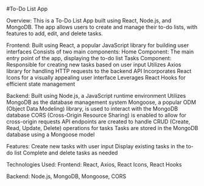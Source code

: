 #To-Do List App

Overview:
This is a To-Do List App built using React, Node.js, and MongoDB. The app allows users to create and manage their to-do lists, with features to add, edit, and delete tasks.


Frontend:
Built using React, a popular JavaScript library for building user interfaces
Consists of two main components:
Home Component: The main entry point of the app, displaying the to-do list
Tasks Component: Responsible for creating new tasks based on user input
Utilizes Axios library for handling HTTP requests to the backend API
Incorporates React Icons for a visually appealing user interface
Leverages React Hooks for efficient state management


Backend:
Built using Node.js, a JavaScript runtime environment
Utilizes MongoDB as the database management system
Mongoose, a popular ODM (Object Data Modeling) library, is used to interact with the MongoDB database
CORS (Cross-Origin Resource Sharing) is enabled to allow for cross-origin requests
API endpoints are created to handle CRUD (Create, Read, Update, Delete) operations for tasks
Tasks are stored in the MongoDB database using a Mongoose model


Features:
Create new tasks with user input
Display existing tasks in the to-do list
Complete and delete tasks as needed


Technologies Used:
Frontend: React, Axios, React Icons, React Hooks


Backend: Node.js, MongoDB, Mongoose, CORS
